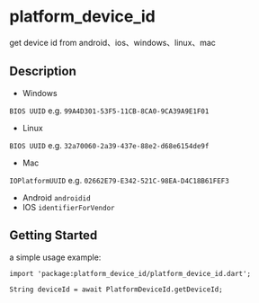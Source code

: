 # platform_device_id

get device id from android、ios、windows、linux、mac

## Description

- Windows 

`BIOS UUID` e.g. `99A4D301-53F5-11CB-8CA0-9CA39A9E1F01`
- Linux 

`BIOS UUID` e.g. `32a70060-2a39-437e-88e2-d68e6154de9f`
- Mac 

`IOPlatformUUID` e.g. `02662E79-E342-521C-98EA-D4C18B61FEF3`

- Android `androidid` 
- IOS `identifierForVendor`


## Getting Started

a simple usage example:

```
import 'package:platform_device_id/platform_device_id.dart';

String deviceId = await PlatformDeviceId.getDeviceId;
```
